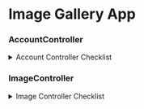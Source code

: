 # Image Gallery App


### AccountController
<details> <summary> Account Controller Checklist </summary>

	- [] Login (POST)
	- [] Logout (POST)
	- [] forgotPassword (POST)
	- [] updateProfile (POST)
	- [] viewProfile (GET)
	- [] changePassword (POST)
	- [] verifyEmail (GET)

</details>

### ImageController
<details> <summary> Image Controller Checklist </summary>

[ ] Upload image (POST)

<details> <summary>Upload criteria</summary>
- [ ] Compress image
- [ ] Convert image
- [ ] extract exif data
- [ ] save image locally
<details>

- [ ] Get all images (GET)
- [ ] Get image by id (GET)
- [ ] Update image details (PATCH)
- [ ] Delete image (DELETE)

</details>

### Comment Controller
<details> <summary>Comment Controller Checklist</summary>

</details>
